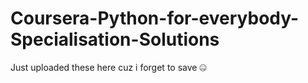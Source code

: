 # Coursera-Python-for-everybody-Specialisation-Solutions
Just uploaded these here cuz i forget to save 🤐
